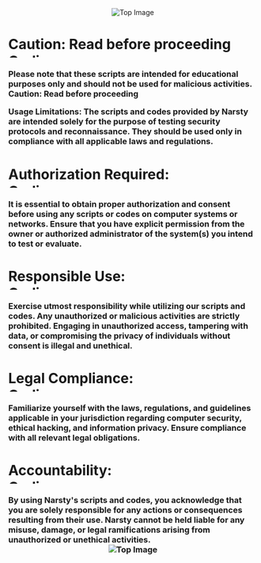 <div align="center">
  <img src="https://www.nist.gov/sites/default/files/2019-12/cyberattack-blogfeaturedimage-763.png" alt="Top Image">
</div>

<h1 h3>
 Caution: Read before proceeding
<div align="left">
  <img alt="Coding" width="1473" height="10" src="https://thumbs.gfycat.com/KindDistortedIrrawaddydolphin-size_restricted.gif">
</div>    
<h3 h1>
Please note that these scripts are intended for educational purposes only and should not be used for malicious activities.
Caution: Read before proceeding

Usage Limitations:
The scripts and codes provided by Narsty are intended solely for the purpose of testing security protocols and reconnaissance. They should be used only in compliance with all applicable laws and regulations.
<h1 h1>
 Authorization Required:
<div align="left">
  <img alt="Coding" width="1473" height="10" src="https://thumbs.gfycat.com/KindDistortedIrrawaddydolphin-size_restricted.gif">
</div>    
<h3 h1>
It is essential to obtain proper authorization and consent before using any scripts or codes on computer systems or networks. Ensure that you have explicit permission from the owner or authorized administrator of the system(s) you intend to test or evaluate.
<h1 h1>
 Responsible Use:
<div align="left">
  <img alt="Coding" width="1473" height="10" src="https://thumbs.gfycat.com/KindDistortedIrrawaddydolphin-size_restricted.gif">
</div>
<h3 h1>
Exercise utmost responsibility while utilizing our scripts and codes. Any unauthorized or malicious activities are strictly prohibited. Engaging in unauthorized access, tampering with data, or compromising the privacy of individuals without consent is illegal and unethical.
<h1 h1>
 Legal Compliance:
<div align="left">
  <img alt="Coding" width="1473" height="10" src="https://thumbs.gfycat.com/KindDistortedIrrawaddydolphin-size_restricted.gif">
</div>
<h3 h1>
Familiarize yourself with the laws, regulations, and guidelines applicable in your jurisdiction regarding computer security, ethical hacking, and information privacy. Ensure compliance with all relevant legal obligations.
<h1 h1>
 Accountability:
<div align="left">
  <img alt="Coding" width="1473" height="10" src="https://thumbs.gfycat.com/KindDistortedIrrawaddydolphin-size_restricted.gif">
</div>
<h3 h1>
By using Narsty's scripts and codes, you acknowledge that you are solely responsible for any actions or consequences resulting from their use. Narsty cannot be held liable for any misuse, damage, or legal ramifications arising from unauthorized or unethical activities.

<div align="center">
  <img src="https://www.ncsc.gov.uk/images/malware%20warning.jpg" alt="Top Image">
</div>
